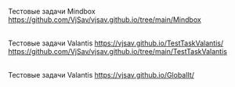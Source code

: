 Тестовые задачи Mindbox
https://github.com/VjSav/vjsav.github.io/tree/main/Mindbox
<br><br>

Тестовые задачи Valantis
https://vjsav.github.io/TestTaskValantis/
https://github.com/VjSav/vjsav.github.io/tree/main/TestTaskValantis
<br><br>

Тестовые задачи Valantis
https://vjsav.github.io/GlobalIt/
<br><br>
